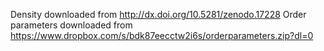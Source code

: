 Density downloaded from http://dx.doi.org/10.5281/zenodo.17228
Order parameters downloaded from https://www.dropbox.com/s/bdk87eecctw2i6s/orderparameters.zip?dl=0
